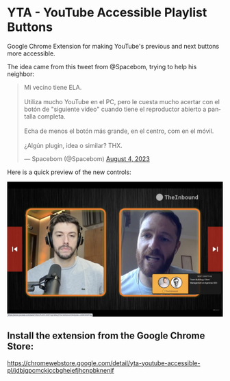 # YTA - YouTube Accessible Playlist Buttons
Google Chrome Extension for making YouTube's previous and next buttons more accessible.

The idea came from this tweet from @Spacebom, trying to help his neighbor:

<blockquote class="twitter-tweet"><p lang="es" dir="ltr">Mi vecino tiene ELA. <br><br>Utiliza mucho YouTube en el PC, pero le cuesta mucho acertar con el botón de &quot;siguiente vídeo&quot; cuando tiene el reproductor abierto a pantalla completa. <br><br>Echa de menos el botón más grande, en el centro, com en el móvil. <br><br>¿Algún plugin, idea o similar? THX.</p>&mdash; Spacebom (@Spacebom) <a href="https://twitter.com/Spacebom/status/1687429685800525827?ref_src=twsrc%5Etfw">August 4, 2023</a></blockquote>

Here is a quick preview of the new controls:

![YouTube Playlist Button Enhancer Controls in Action](https://github.com/xyborg/yt-accesible/blob/main/screenshot.png?raw=true)

## Install the extension from the Google Chrome Store:
https://chromewebstore.google.com/detail/yta-youtube-accessible-pl/jdbjgpcmckjccbgheiefjhcnpbknenjf
